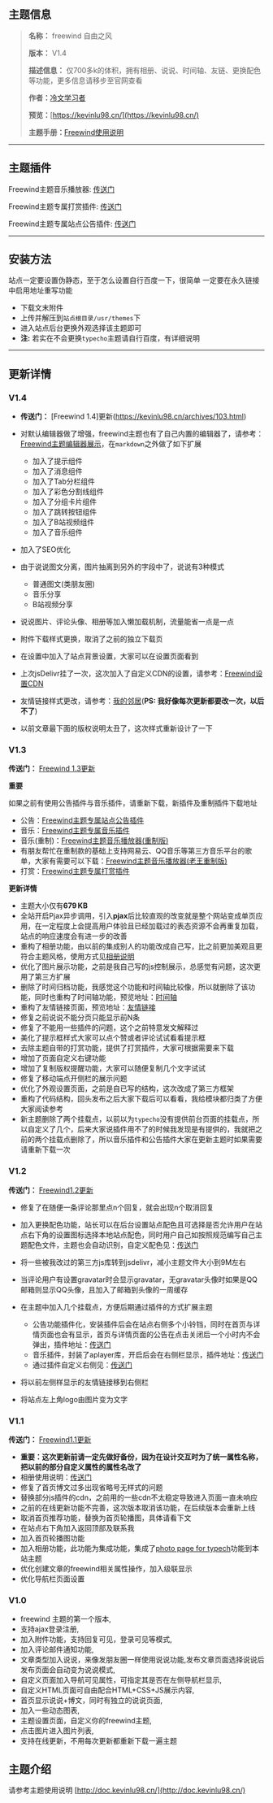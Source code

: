## 主题信息

> **名称：** freewind 自由之风 
>
> **版本：** V1.4
>
> **描述信息：** 仅700多k的体积，拥有相册、说说、时间轴、友链、更换配色等功能，更多信息请移步至官网查看
>
> **作者：**[冷文学习者](https://kevinlu98.cn)
>
> **预览：**[https://kevinlu98.cn/](https://kevinlu98.cn/)
>
> **主题手册：**[Freewind使用说明](http://doc.kevinlu98.cn/)

---

## 主题插件

Freewind主题音乐播放器: [传送门](https://kevinlu98.cn/archives/92.html)


Freewind主题专属打赏插件: [传送门](https://kevinlu98.cn/archives/86.html)


Freewind主题专属站点公告插件: [传送门](https://kevinlu98.cn/archives/72.html)

---




## 安装方法

站点一定要设置伪静态，至于怎么设置自行百度一下，很简单
一定要在永久链接中启用地址重写功能

- 下载文末附件
- 上传并解压到`站点根目录/usr/themes`下
- 进入站点后台更换外观选择该主题即可
- **注:** 若实在不会更换`typecho`主题请自行百度，有详细说明

---

## 更新详情
### V1.4

- **传送门：** [Freewind 1.4]更新(https://kevinlu98.cn/archives/103.html)

- 对默认编辑器做了增强，freewind主题也有了自己内置的编辑器了，请参考： [Freewind主题编辑器展示](https://kevinlu98.cn/archives/101.html)，在`markdown`之外做了如下扩展
  - 加入了提示组件
  - 加入了消息组件
  - 加入了Tab分栏组件
  - 加入了彩色分割线组件
  - 加入了分组卡片组件
  - 加入了跳转按钮组件
  - 加入了B站视频组件
  - 加入了音乐组件

- 加入了SEO优化
- 由于说说图文分离，图片抽离到另外的字段中了，说说有3种模式
  - 普通图文(类朋友圈)
  - 音乐分享
  - B站视频分享
- 说说图片、评论头像、相册等加入懒加载机制，流量能省一点是一点
- 附件下载样式更换，取消了之前的独立下载页
- 在设置中加入了站点背景设置，大家可以在设置页面看到
- 上次jsDelivr挂了一次，这次加入了自定义CDN的设置，请参考：[Freewind设置CDN](https://kevinlu98.cn/archives/102.html)

- 友情链接样式更改，请参考：[我的邻居](https://kevinlu98.cn/page/20.html)(**PS: 我好像每次更新都要改一次，以后不了**)
- 以前文章最下面的版权说明太丑了，这次样式重新设计了一下

### V1.3

**传送门：** [Freewind 1.3更新](https://kevinlu98.cn/archives/87.html)

**重要**

如果之前有使用公告插件与音乐插件，请重新下载，新插件及重制插件下载地址
- 公告：[Freewind主题专属站点公告插件](https://kevinlu98.cn/archives/72.html)
- 音乐：[Freewind主题专属音乐插件](https://kevinlu98.cn/archives/73.html)
- 音乐(重制)：[Freewind主题音乐播放器(重制版)](https://kevinlu98.cn/archives/90.html)
- 有朋友帮忙在重制款的基础上支持网易云、QQ音乐等第三方音乐平台的歌单，大家有需要可以下载：[Freewind主题音乐播放器(老王重制版)](https://kevinlu98.cn/archives/92.html)
- 打赏：[Freewind主题专属打赏插件](https://kevinlu98.cn/archives/86.html)

**更新详情**
- 主题大小仅有**679 KB**
- 全站开启Pjax异步调用，引入**pjax**后比较直观的改变就是整个网站变成单页应用，在一定程度上会提高用户体验且已经加载过的表态资源不会再重复加载，站点的响应速度会有进一步的改善
- 重构了相册功能，由以前的集成别人的功能改成自己写，比之前更加美观且更符合主题风格，使用方式见[相册说明](https://kevinlu98.cn/archives/85.html)
- 优化了图片展示功能，之前是我自己写的js控制展示，总感觉有问题，这次更用了第三方扩展
- 删除了时间归档功能，我感觉这个功能和时间轴比较像，所以就删除了该功能，同时也重构了时间轴功能，预览地址：[时间轴](https://kevinlu98.cn/page/10.html)
- 重构了友情链接页面，预览地址：[友情链接](https://kevinlu98.cn/page/20.html)
- 修复之前说说不能分页只能显示前N条
- 修复了不能用一些插件的问题，这个之前特意发文解释过
- 美化了提示框样式大家可以点个赞或者评论试试看看提示框
- 去除主题自带的打赏功能，提供了打赏插件，大家可根据需要来下载
- 增加了页面自定义右键功能
- 增加了复制版权提醒功能，大家可以随便复制几个文字试试
- 修复了移动端点开侧栏的展示问题
- 优化了外观设置页面，之前是自已写的结构，这次改成了第三方框架
- 重构了代码结构，回头发布之后大家下载后可以看看，我给模块都归类了方便大家阅读参考
- 新主题删除了两个挂载点，以前以为`typecho`没有提供前台页面的挂载点，所以自定义了几个，后来大家说插件用不了的时候我发现是有提供的，我就把之前的两个挂载点删除了，所以音乐插件和公告插件大家在更新主题时如果需要请重新下载一次

### V1.2

**传送门：** [Freewind1.2更新](https://kevinlu98.cn/archives/74.html)

- 修复了在随便一条评论那里点n个回复，就会出现n个取消回复

- 加入更换配色功能，站长可以在后台设置站点配色且可选择是否允许用户在站点右下角的设置图标选择本地站点配色，同时用户自己如按照规范编写自己主题配色文件，主题也会自动识别，自定义配色见：[传送门](https://kevinlu98.cn/archives/76.html)

- 将一些被我改过的第三方js库转到jsdelivr，减小主题文件大小到9M左右

- 当评论用户有设置gravatar时会显示gravatar，无gravatar头像时如果是QQ邮箱则显示QQ头像，且加入了邮箱到头像的一周缓存

- 在主题中加入几个挂载点，方便后期通过插件的方式扩展主题
  - 公告功能插件化，安装插件后会在站点右侧多个小铃铛，同时在首页与详情页面也会有显示，首页与详情页面的公告在点击关闭后一个小时内不会弹出，插件地址：[传送门](https://kevinlu98.cn/archives/72.html)
  - 音乐插件，封装了aplayer库，开启后会在右侧栏显示，插件地址：[传送门](https://kevinlu98.cn/archives/73.html)
  - 通过插件自定义右侧见：[传送门](https://kevinlu98.cn/archives/77.html)
  
- 将以前左侧样显示的友情链接移到右侧栏

- 将站点左上角logo由图片变为文字

### V1.1

**传送门：** [Freewind1.1更新](https://kevinlu98.cn/archives/59.html)

- **重要：这次更新前请一定先做好备份，因为在设计交互时为了统一属性名称，把以前的部分自定义属性的属性名改了**
- 相册使用说明：[传送门](https://kevinlu98.cn/archives/61.html)
- 修复了首页博文过多出现省略号无样式的问题
- 替换部分js插件的cdn，之前用的一些cdn不太稳定导致进入页面一直未响应
- 之前的在线更新功能不完善，这次版本取消该功能，在后续版本会重新上线
- 取消首页推荐功能，替换为首页轮播图，具体请看下文
- 在站点右下角加入返回顶部及联系我
- 加入首页轮播图功能
- 加入相册功能，此功能为集成功能，集成了[photo page for typech](https://github.com/zzd/photo-page-for-typecho/)功能到本站主题
- 优化创建文章的freewind相关属性操作，加入级联显示
- 优化导航栏页面设置

### V1.0

- freewind 主题的第一个版本,
- 支持ajax登录注册,
- 加入附件功能，支持回复可见，登录可见等模式,
- 加入评论邮件通知功能,
- 文章类型加入说说，来像发朋友圈一样使用说说功能,发布文章页面选择说说后发布页面会自动变为说说模式,
- 自定义页面加入导航可见属性，可指定其是否在左侧导航栏显示,
- 自定义HTML页面可自由配合HTML+CSS+JS展示内容,
- 首页显示说说+博文，同时有独立的说说页面,
- 加入一些动态图表,
- 主题设置页面，自定义你的freewind主题,
- 点击图片进入图片列表,
- 支持在线更新，不用每次更新都重新下载一遍主题






## 主题介绍

请参考主题使用说明 [http://doc.kevinlu98.cn/](http://doc.kevinlu98.cn/)
